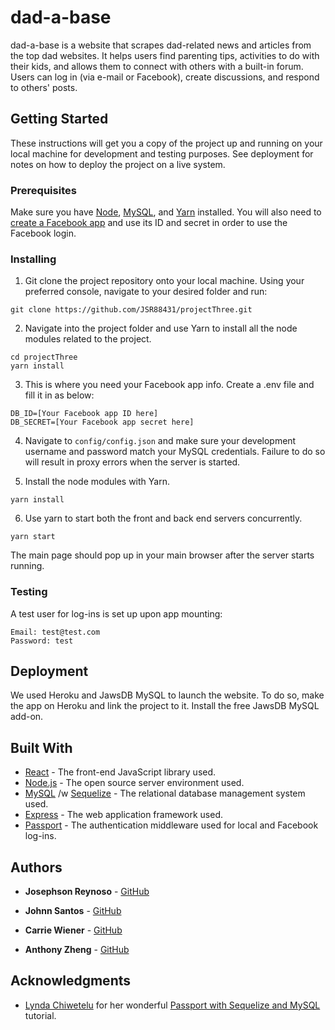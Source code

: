 # dad-a-base


dad-a-base is a website that scrapes dad-related news and articles from the top dad websites. It helps users find parenting tips, activities to do with their kids, and allows them to connect with others with a built-in forum. Users can log in (via e-mail or Facebook), create discussions, and respond to others' posts.

## Getting Started


These instructions will get you a copy of the project up and running on your local machine for development and testing purposes. See deployment for notes on how to deploy the project on a live system.

### Prerequisites


Make sure you have [Node](https://nodejs.org/en/download/), [MySQL](https://dev.mysql.com/downloads/), and [Yarn](https://yarnpkg.com/en/) installed. You will also need to [create a Facebook app](https://developers.facebook.com/) and use its ID and secret in order to use the Facebook login.

### Installing


1. Git clone the project repository onto your local machine. Using your preferred console, navigate to your desired folder and run:

```
git clone https://github.com/JSR88431/projectThree.git
```

2. Navigate into the project folder and use Yarn to install all the node modules related to the project.

```
cd projectThree
yarn install
```

3. This is where you need your Facebook app info. Create a .env file and fill it in as below:

```
DB_ID=[Your Facebook app ID here]
DB_SECRET=[Your Facebook app secret here]
```

4. Navigate to `config/config.json` and make sure your development username and password match your MySQL credentials. Failure to do so will result in proxy errors when the server is started.


5. Install the node modules with Yarn.

```
yarn install
```

6. Use yarn to start both the front and back end servers concurrently.

```
yarn start
```


The main page should pop up in your main browser after the server starts running.


### Testing


A test user for log-ins is set up upon app mounting:
```
Email: test@test.com
Password: test
```

## Deployment

We used Heroku and JawsDB MySQL to launch the website. To do so, make the app on Heroku and link the project to it. Install the free JawsDB MySQL add-on.

## Built With

* [React](http://www.dropwizard.io/1.0.2/docs/) - The front-end JavaScript library used.
* [Node.js](https://nodejs.org/en/) - The open source server environment used.
* [MySQL](https://dev.mysql.com/) /w [Sequelize](http://docs.sequelizejs.com/) - The relational database management system used.
* [Express](https://expressjs.com/) - The web application framework used.
* [Passport](http://www.passportjs.org/) - The authentication middleware used for local and Facebook log-ins.

<!-- ## Contributing

Please read [CONTRIBUTING.md](https://gist.github.com/PurpleBooth/b24679402957c63ec426) for details on our code of conduct, and the process for submitting pull requests to us.

## Versioning

We use [SemVer](http://semver.org/) for versioning. For the versions available, see the [tags on this repository](https://github.com/your/project/tags).  -->

## Authors

* **Josephson Reynoso**  - [GitHub](https://github.com/JSR88431)

* **Johnn Santos** - [GitHub](https://github.com/Caffeineking)

* **Carrie Wiener**  - [GitHub](https://github.com/Carebear8)

* **Anthony Zheng** - [GitHub](https://github.com/ajz003)



<!-- ## License

This project is licensed under the MIT License - see the [LICENSE.md](LICENSE.md) file for details -->

## Acknowledgments

* [Lynda Chiwetelu](https://twitter.com/lyndachiwetelu) for her wonderful [Passport with Sequelize and MySQL](https://code.tutsplus.com/tutorials/using-passport-with-sequelize-and-mysql--cms-27537) tutorial.